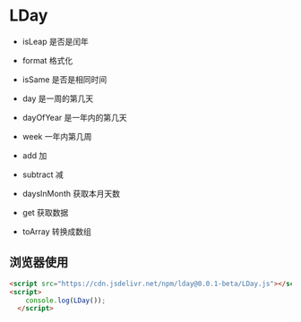 # LDay

+ isLeap
是否是闰年

+ format
格式化

+ isSame
是否是相同时间

+ day
是一周的第几天

+ dayOfYear
是一年内的第几天

+ week
一年内第几周

+ add
加

+ subtract
减

+ daysInMonth
获取本月天数

+ get
获取数据

+ toArray
转换成数组

## 浏览器使用

```html
<script src="https://cdn.jsdelivr.net/npm/lday@0.0.1-beta/LDay.js"></script>
<script>
    console.log(LDay());
  </script>
```
